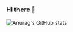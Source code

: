 ### Hi there 👋
![Anurag's GitHub stats](https://github-readme-stats.vercel.app/api?robonamari=yousefvafaei&show_icons=true&theme=radical)
